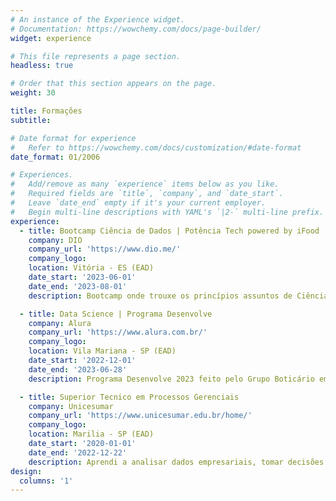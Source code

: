 ```yaml
---
# An instance of the Experience widget.
# Documentation: https://wowchemy.com/docs/page-builder/
widget: experience

# This file represents a page section.
headless: true

# Order that this section appears on the page.
weight: 30

title: Formações
subtitle:

# Date format for experience
#   Refer to https://wowchemy.com/docs/customization/#date-format
date_format: 01/2006

# Experiences.
#   Add/remove as many `experience` items below as you like.
#   Required fields are `title`, `company`, and `date_start`.
#   Leave `date_end` empty if it's your current employer.
#   Begin multi-line descriptions with YAML's `|2-` multi-line prefix.
experience:
  - title: Bootcamp Ciência de Dados | Potência Tech powered by iFood
    company: DIO
    company_url: 'https://www.dio.me/'
    company_logo: 
    location: Vitória - ES (EAD)
    date_start: '2023-06-01'
    date_end: '2023-08-01'
    description: Bootcamp onde trouxe os princípios assuntos de Ciência de Dados, utilizando Python, por meio de cursos, desafios de projeto e desafios de código. Além disso, exploramos temas fundamentais, como Modelagem de Dados, SQL e PostgreSQL e conceitos básicos de Machine Learn.

  - title: Data Science | Programa Desenvolve
    company: Alura
    company_url: 'https://www.alura.com.br/'
    company_logo: 
    location: Vila Mariana - SP (EAD)
    date_start: '2022-12-01'
    date_end: '2023-06-28'
    description: Programa Desenvolve 2023 feito pelo Grupo Boticário em parceria com a Alura onde adquiri as seguintes formações, Engenharia de Software, Google Cloud Platform, Shell Scripting, SQL com PostgreSQL, Modelagem de dados, SQL com MySQL, Programação com Python e JavaScript, DevOps de Linux I e II. Conhecimento basico em Business Intelligence, Data Warehouse, Spark, Collab, ETL.

  - title: Superior Tecnico em Processos Gerenciais 
    company: Unicesumar
    company_url: 'https://www.unicesumar.edu.br/home/'
    company_logo: 
    location: Marilia - SP (EAD)
    date_start: '2020-01-01'
    date_end: '2022-12-22'
    description: Aprendi a analisar dados empresariais, tomar decisões estratégicas e implementar práticas eficazes de gerenciamento. O curso também aborda temas de liderança, planejamento e otimização de processos para atender às demandas do ambiente empresarial moderno.
design:
  columns: '1'
---
```

